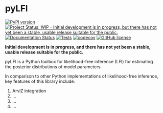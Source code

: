 # pyLFI

[![PyPI version](https://badge.fury.io/py/pylfi.svg)](https://badge.fury.io/py/pylfi)
[![Project Status: WIP – Initial development is in progress, but there has not yet been a stable, usable release suitable for the public.](https://www.repostatus.org/badges/latest/wip.svg)](https://www.repostatus.org/#wip)
[![Documentation Status](https://readthedocs.org/projects/pylfi/badge/?version=latest)](https://pylfi.readthedocs.io/en/latest/?badge=latest)
[![Tests](https://github.com/nicolossus/pylfi/workflows/Tests/badge.svg?branch=main)](https://github.com/nicolossus/pylfi/actions)
[![codecov](https://codecov.io/gh/nicolossus/pylfi/branch/main/graph/badge.svg)](https://codecov.io/gh/nicolossus/pylfi)
[![GitHub license](https://img.shields.io/github/license/nicolossus/pylfi)](https://github.com/nicolossus/pylfi/blob/pylfi/LICENSE)

**Initial development is in progress, and there has not yet been a stable, usable release suitable for the public.**


pyLFI is a Python toolbox for likelihood-free inference (LFI) for estimating the posterior distributions of model parameters.

In comparison to other Python implementations of likelihood-free inference, key features of this library include:

1. ArviZ integration
2. ...
3. ...
4. ...
